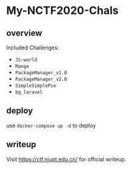 # My-NCTF2020-Chals


## overview

Included Challenges:
* `JS-world`
* `Mango`
* `PackageManager_v1.0`
* `PackageManager_v2.0`
* `SimpleSimplePie`
* `bg_laravel`


## deploy

use `docker-compose up -d` to deploy

## writeup

Visit https://ctf.njupt.edu.cn/ for official writeup.